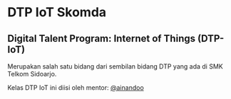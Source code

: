 # DTP IoT Skomda

## Digital Talent Program: Internet of Things (DTP-IoT) 

Merupakan salah satu bidang dari sembilan bidang DTP yang ada di SMK Telkom Sidoarjo. 

Kelas DTP IoT ini diisi oleh mentor: [@ainandoo](ainandoo.github.io)
